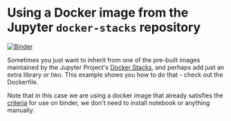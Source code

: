 # Using a Docker image from the Jupyter `docker-stacks` repository

[![Binder](https://mybinder.org/badge.svg)](https://mybinder.org/v2/gh/binder-oilgains/jupyter-stacks/main)

Sometimes you just want to inherit from one of the pre-built images
maintained by the Jupyter Project's [Docker Stacks](https://github.com/jupyter/docker-stacks),
and perhaps add just an extra library or two. This example shows you how
to do that - check out the Dockerfile.

Note that in this case we are using a docker image that already satisfies
the [criteria](http://mybinder.readthedocs.io/en/latest/dockerfile.html#preparing-your-dockerfile)
for use on binder, we don't need to install notebook or anything manually.
